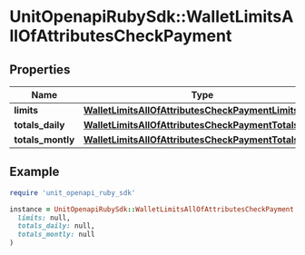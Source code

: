 # UnitOpenapiRubySdk::WalletLimitsAllOfAttributesCheckPayment

## Properties

| Name | Type | Description | Notes |
| ---- | ---- | ----------- | ----- |
| **limits** | [**WalletLimitsAllOfAttributesCheckPaymentLimits**](WalletLimitsAllOfAttributesCheckPaymentLimits.md) |  |  |
| **totals_daily** | [**WalletLimitsAllOfAttributesCheckPaymentTotalsDaily**](WalletLimitsAllOfAttributesCheckPaymentTotalsDaily.md) |  |  |
| **totals_montly** | [**WalletLimitsAllOfAttributesCheckPaymentTotalsDaily**](WalletLimitsAllOfAttributesCheckPaymentTotalsDaily.md) |  |  |

## Example

```ruby
require 'unit_openapi_ruby_sdk'

instance = UnitOpenapiRubySdk::WalletLimitsAllOfAttributesCheckPayment.new(
  limits: null,
  totals_daily: null,
  totals_montly: null
)
```

